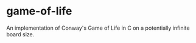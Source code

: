 # game-of-life
An implementation of Conway's Game of Life in C on a potentially infinite board size.
